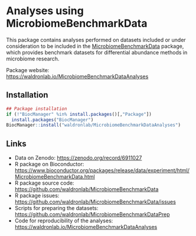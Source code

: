 # Analyses using MicrobiomeBenchmarkData 

This package contains analyses performed on datasets included or under
consideration to be included in the 
[MicrobiomeBenchmarkData](https://waldronlab.io/MicrobiomeBenchmarkData)
package, which provides benchmark datasets for differential abundance
methods in microbiome research.

Package website: https://waldronlab.io/MicrobiomeBenchmarkDataAnalyses

## Installation

```r
## Package installation
if (!"BiocManager" %in% install.packages()[,"Package"])
  install.packages("BiocManager")
BiocManager::install("waldronlab/MicrobiomeBenchmarkDataAnalyses")
```

## Links

+ Data on Zenodo: https://zenodo.org/record/6911027
+ R package on Bioconductor: https://www.bioconductor.org/packages/release/data/experiment/html/MicrobiomeBenchmarkData.html
+ R package source code: https://github.com/waldronlab/MicrobiomeBenchmarkData
+ R package issues: https://github.com/waldronlab/MicrobiomeBenchmarkData/issues
+ Scripts for preparing the datasets: https://github.com/waldronlab/MicrobiomeBenchmarkDataPrep
+ Code for reproducibility of the analyses: https://waldronlab.io/MicrobiomeBenchmarkDataAnalyses
